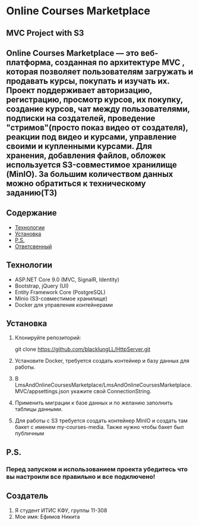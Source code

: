 # Online Courses Marketplace

## MVC Project with S3

## Online Courses Marketplace — это веб-платформа, созданная по архитектуре MVC , которая позволяет пользователям загружать и продавать курсы, покупать и изучать их. Проект поддерживает авторизацию, регистрацию, просмотр курсов, их покупку, создание курсов, чат между пользователями, подписки на создателей, проведение "стримов"(просто показ видео от создателя), реакции под видео и курсами, управление своими и купленными курсами. Для хранения, добавления файлов, обложек используется S3-совместимое хранилище (MinIO). За большим количеством данных можно обратиться к техническому заданию(ТЗ)

## Содержание 
- [Технологии](#технологии) 
- [Установка](#установка)
- [P.S.](#P.S.)
- [Ответсвенный](#Создатель) 


 ## Технологии
- ASP.NET Core 9.0 (MVC, SignalR, Identity)
- Bootstrap, jQuery (UI)
- Entity Framework Core (PostgreSQL)
- Minio (S3-совместимое хранилище)
- Docker для управления контейнерами
 
## Установка 
1. Клонируйте репозиторий: 
 
   git clone [https://github.com/blacklungLL/HttpServer.git ](https://github.com/blacklungLL/OnlineCoursesMarketplace.git)
 
2. Установите Docker, требуется создать контейнер и базу данных для работы. 
 
3. В LmsAndOnlineCoursesMarketplace/LmsAndOnlineCoursesMarketplace.MVC/appsettings.json укажите свой ConnectionString. 
 
4. Применить миграции к базе данных и по желанию заполнить таблицы данными.

5. Для работы c S3 требуется создать контейнер MinIO и создать там бакет с именем my-courses-media. Также нужно чтобы бакет был публичным

## P.S.

### Перед запуском и использованием проекта убедитесь что вы настроили все правильно и все подключено!

## Создатель 
1. Я студент ИТИС КФУ, группы 11-308 
2. Мое имя: Ефимов Никита
